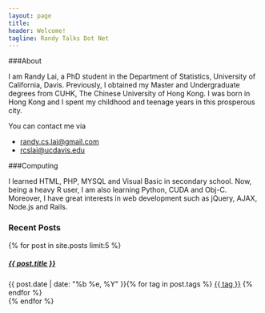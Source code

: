 ```yaml
---
layout: page
title:
header: Welcome!
tagline: Randy Talks Dot Net
---
```


###About

I am Randy Lai, a PhD student in the Department of Statistics, University of California, Davis. Previously, I obtained my Master and Undergraduate degrees from CUHK, The Chinese University of Hong Kong. I was born in Hong Kong and I spent my childhood and teenage years in this prosperous city.

You can contact me via

- [randy.cs.lai@gmail.com](mailto:randy.cs.lai@gmail.com)
- [rcslai@ucdavis.edu](mailto:rcslai@ucdavis.edu)

###Computing

I learned HTML, PHP, MYSQL and Visual Basic in secondary school.  Now, being a heavy R user, I am also learning Python, CUDA and Obj-C. Moreover, I have great interests in web development such as jQuery, AJAX, Node.js and Rails.


### Recent Posts

<div class="list-group">
  {% for post in site.posts limit:5  %}
    <div class="list-group-item">
        <h5 class="list-group-item-heading"><a href="{{ post.url }}">{{ post.title }}</a></h5>
        {{ post.date | date: "%b %e, %Y" }}{% for tag in post.tags %}
        <a class="btn btn-default btn-xs" href="{{ site.tags_path }}#{{ tag }}-ref">{{ tag }}</a>
        {% endfor %}
    </div>  
  {% endfor %}
</div>